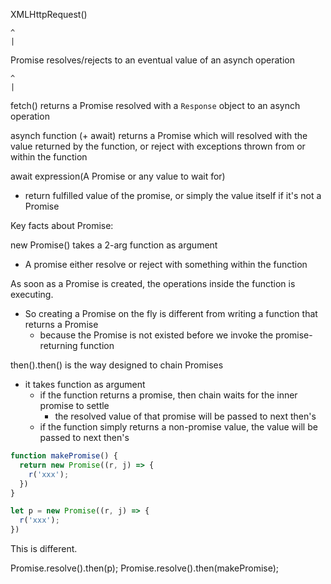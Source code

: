 XMLHttpRequest()

    ^
    |
Promise resolves/rejects to an eventual value of an asynch operation

    ^
    |

fetch() returns a Promise resolved with a `Response` object to an asynch operation


asynch function (+ await) returns a Promise which will resolved with the value returned by the function, or reject with exceptions thrown from or within the function


await expression(A Promise or any value to wait for)
  - return fulfilled value of the promise, or simply the value itself if it's not a Promise



Key facts about Promise:

new Promise() takes a 2-arg function as argument
  - A promise either resolve or reject with something within the function

As soon as a Promise is created, the operations inside the function is executing.
  - So creating a Promise on the fly is different from writing a function that returns a Promise
    - because the Promise is not existed before we invoke the promise-returning function

then().then() is the way designed to chain Promises
  - it takes function as argument
    - if the function returns a promise, then chain waits for the inner promise to settle
      - the resolved value of that promise will be passed to next then's
    - if the function simply returns a non-promise value, the value will be passed to next then's

```js
function makePromise() {
  return new Promise((r, j) => {
    r('xxx');
  })
}

let p = new Promise((r, j) => {
  r('xxx');
})
```

This is different.

Promise.resolve().then(p);
Promise.resolve().then(makePromise);
